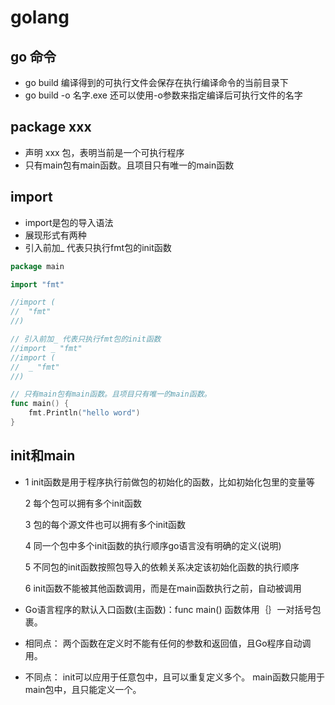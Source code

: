 # golang

## go 命令
- go build 编译得到的可执行文件会保存在执行编译命令的当前目录下
- go build -o 名字.exe 还可以使用-o参数来指定编译后可执行文件的名字

## package xxx
- 声明 xxx 包，表明当前是一个可执行程序
- 只有main包有main函数。且项目只有唯一的main函数

## import
- import是包的导入语法
- 展现形式有两种
- 引入前加_ 代表只执行fmt包的init函数
```go
package main

import "fmt"

//import (
//	"fmt"
//)

// 引入前加_ 代表只执行fmt包的init函数
//import _ "fmt" 
//import (
//	_ "fmt"
//)

// 只有main包有main函数。且项目只有唯一的main函数。
func main() {
	fmt.Println("hello word")
}
```

## init和main

- 1 init函数是用于程序执行前做包的初始化的函数，比如初始化包里的变量等

  2 每个包可以拥有多个init函数

  3 包的每个源文件也可以拥有多个init函数

  4 同一个包中多个init函数的执行顺序go语言没有明确的定义(说明)

  5 不同包的init函数按照包导入的依赖关系决定该初始化函数的执行顺序

  6 init函数不能被其他函数调用，而是在main函数执行之前，自动被调用
- Go语言程序的默认入口函数(主函数)：func main()
   函数体用｛｝一对括号包裹。
- 相同点：
  两个函数在定义时不能有任何的参数和返回值，且Go程序自动调用。
- 不同点：
  init可以应用于任意包中，且可以重复定义多个。
  main函数只能用于main包中，且只能定义一个。
